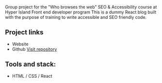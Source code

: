 Group project for the "Who browses the web" SEO & Accessibility course at Hyper Island Front end developer program
This is a dummy React blog built with the purpose of training to write accessible and SEO friendly code.

## Project links
* Website 
* Github [Visit repository](https://github.com/marianordqvist/React-blog-project)

## Tools and stack: 
* HTML / CSS / React 
